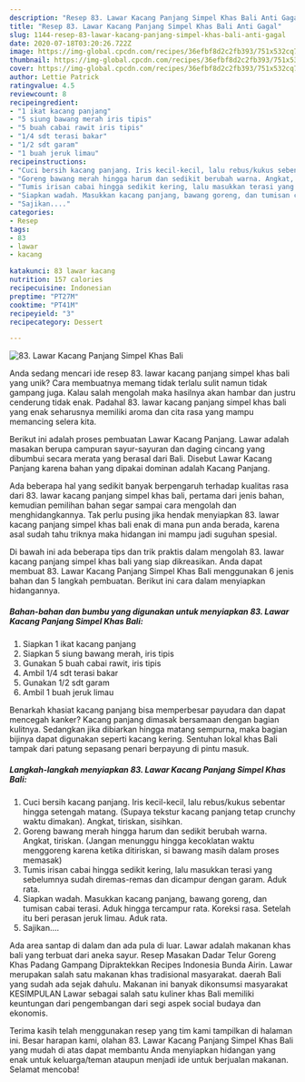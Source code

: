 ```yaml
---
description: "Resep 83. Lawar Kacang Panjang Simpel Khas Bali Anti Gagal"
title: "Resep 83. Lawar Kacang Panjang Simpel Khas Bali Anti Gagal"
slug: 1144-resep-83-lawar-kacang-panjang-simpel-khas-bali-anti-gagal
date: 2020-07-18T03:20:26.722Z
image: https://img-global.cpcdn.com/recipes/36efbf8d2c2fb393/751x532cq70/83-lawar-kacang-panjang-simpel-khas-bali-foto-resep-utama.jpg
thumbnail: https://img-global.cpcdn.com/recipes/36efbf8d2c2fb393/751x532cq70/83-lawar-kacang-panjang-simpel-khas-bali-foto-resep-utama.jpg
cover: https://img-global.cpcdn.com/recipes/36efbf8d2c2fb393/751x532cq70/83-lawar-kacang-panjang-simpel-khas-bali-foto-resep-utama.jpg
author: Lettie Patrick
ratingvalue: 4.5
reviewcount: 8
recipeingredient:
- "1 ikat kacang panjang"
- "5 siung bawang merah iris tipis"
- "5 buah cabai rawit iris tipis"
- "1/4 sdt terasi bakar"
- "1/2 sdt garam"
- "1 buah jeruk limau"
recipeinstructions:
- "Cuci bersih kacang panjang. Iris kecil-kecil, lalu rebus/kukus sebentar hingga setengah matang. (Supaya tekstur kacang panjang tetap crunchy waktu dimakan). Angkat, tiriskan, sisihkan."
- "Goreng bawang merah hingga harum dan sedikit berubah warna. Angkat, tiriskan. (Jangan menunggu hingga kecoklatan waktu menggoreng karena ketika ditiriskan, si bawang masih dalam proses memasak)"
- "Tumis irisan cabai hingga sedikit kering, lalu masukkan terasi yang sebelumnya sudah diremas-remas dan dicampur dengan garam. Aduk rata."
- "Siapkan wadah. Masukkan kacang panjang, bawang goreng, dan tumisan cabai terasi. Aduk hingga tercampur rata. Koreksi rasa. Setelah itu beri perasan jeruk limau. Aduk rata."
- "Sajikan...."
categories:
- Resep
tags:
- 83
- lawar
- kacang

katakunci: 83 lawar kacang 
nutrition: 157 calories
recipecuisine: Indonesian
preptime: "PT27M"
cooktime: "PT41M"
recipeyield: "3"
recipecategory: Dessert

---
```



![83. Lawar Kacang Panjang Simpel Khas Bali](https://img-global.cpcdn.com/recipes/36efbf8d2c2fb393/751x532cq70/83-lawar-kacang-panjang-simpel-khas-bali-foto-resep-utama.jpg)

Anda sedang mencari ide resep 83. lawar kacang panjang simpel khas bali yang unik? Cara membuatnya memang tidak terlalu sulit namun tidak gampang juga. Kalau salah mengolah maka hasilnya akan hambar dan justru cenderung tidak enak. Padahal 83. lawar kacang panjang simpel khas bali yang enak seharusnya memiliki aroma dan cita rasa yang mampu memancing selera kita.

Berikut ini adalah proses pembuatan Lawar Kacang Panjang. Lawar adalah masakan berupa campuran sayur-sayuran dan daging cincang yang dibumbui secara merata yang berasal dari Bali. Disebut Lawar Kacang Panjang karena bahan yang dipakai dominan adalah Kacang Panjang.

Ada beberapa hal yang sedikit banyak berpengaruh terhadap kualitas rasa dari 83. lawar kacang panjang simpel khas bali, pertama dari jenis bahan, kemudian pemilihan bahan segar sampai cara mengolah dan menghidangkannya. Tak perlu pusing jika hendak menyiapkan 83. lawar kacang panjang simpel khas bali enak di mana pun anda berada, karena asal sudah tahu triknya maka hidangan ini mampu jadi suguhan spesial.


Di bawah ini ada beberapa tips dan trik praktis dalam mengolah 83. lawar kacang panjang simpel khas bali yang siap dikreasikan. Anda dapat membuat 83. Lawar Kacang Panjang Simpel Khas Bali menggunakan 6 jenis bahan dan 5 langkah pembuatan. Berikut ini cara dalam menyiapkan hidangannya.

<!--inarticleads1-->

##### Bahan-bahan dan bumbu yang digunakan untuk menyiapkan 83. Lawar Kacang Panjang Simpel Khas Bali:

1. Siapkan 1 ikat kacang panjang
1. Siapkan 5 siung bawang merah, iris tipis
1. Gunakan 5 buah cabai rawit, iris tipis
1. Ambil 1/4 sdt terasi bakar
1. Gunakan 1/2 sdt garam
1. Ambil 1 buah jeruk limau


Benarkah khasiat kacang panjang bisa memperbesar payudara dan dapat mencegah kanker? Kacang panjang dimasak bersamaan dengan bagian kulitnya. Sedangkan jika dibiarkan hingga matang sempurna, maka bagian bijinya dapat digunakan seperti kacang kering. Sentuhan lokal khas Bali tampak dari patung sepasang penari berpayung di pintu masuk. 

<!--inarticleads2-->

##### Langkah-langkah menyiapkan 83. Lawar Kacang Panjang Simpel Khas Bali:

1. Cuci bersih kacang panjang. Iris kecil-kecil, lalu rebus/kukus sebentar hingga setengah matang. (Supaya tekstur kacang panjang tetap crunchy waktu dimakan). Angkat, tiriskan, sisihkan.
1. Goreng bawang merah hingga harum dan sedikit berubah warna. Angkat, tiriskan. (Jangan menunggu hingga kecoklatan waktu menggoreng karena ketika ditiriskan, si bawang masih dalam proses memasak)
1. Tumis irisan cabai hingga sedikit kering, lalu masukkan terasi yang sebelumnya sudah diremas-remas dan dicampur dengan garam. Aduk rata.
1. Siapkan wadah. Masukkan kacang panjang, bawang goreng, dan tumisan cabai terasi. Aduk hingga tercampur rata. Koreksi rasa. Setelah itu beri perasan jeruk limau. Aduk rata.
1. Sajikan....


Ada area santap di dalam dan ada pula di luar. Lawar adalah makanan khas bali yang terbuat dari aneka sayur. Resep Masakan Dadar Telur Goreng Khas Padang Gampang Dipraktekkan Recipes Indonesia Bunda Airin. Lawar merupakan salah satu makanan khas tradisional masyarakat. daerah Bali yang sudah ada sejak dahulu. Makanan ini banyak dikonsumsi masyarakat KESIMPULAN Lawar sebagai salah satu kuliner khas Bali memiliki keuntungan dari pengembangan dari segi aspek social budaya dan ekonomis. 

Terima kasih telah menggunakan resep yang tim kami tampilkan di halaman ini. Besar harapan kami, olahan 83. Lawar Kacang Panjang Simpel Khas Bali yang mudah di atas dapat membantu Anda menyiapkan hidangan yang enak untuk keluarga/teman ataupun menjadi ide untuk berjualan makanan. Selamat mencoba!
